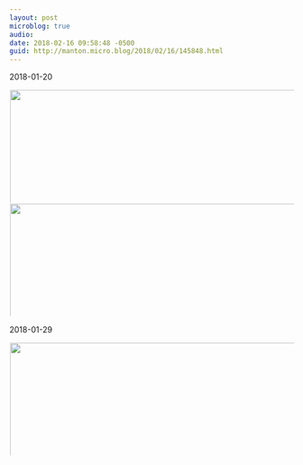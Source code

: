 ```yaml
---
layout: post
microblog: true
audio: 
date: 2018-02-16 09:58:48 -0500
guid: http://manton.micro.blog/2018/02/16/145848.html
---
```

2018-01-20

<a href="http://manton.micro.blog/uploads/2018/3cab1641cd.jpg"><img src="http://manton.micro.blog/uploads/2018/3cab1641cd.jpg" width="600" height="600" style="display: inline-block; max-height: 200px; width: auto; padding: 1px;" class="sunlit_image" /></a><a href="http://manton.micro.blog/uploads/2018/64b67f9f30.jpg"><img src="http://manton.micro.blog/uploads/2018/64b67f9f30.jpg" width="600" height="600" style="display: inline-block; max-height: 200px; width: auto; padding: 1px;" class="sunlit_image" /></a>


2018-01-29

<a href="http://manton.micro.blog/uploads/2018/dfc3b2f5d0.jpg"><img src="http://manton.micro.blog/uploads/2018/dfc3b2f5d0.jpg" width="600" height="600" style="display: inline-block; max-height: 200px; width: auto; padding: 1px;" class="sunlit_image" /></a>






